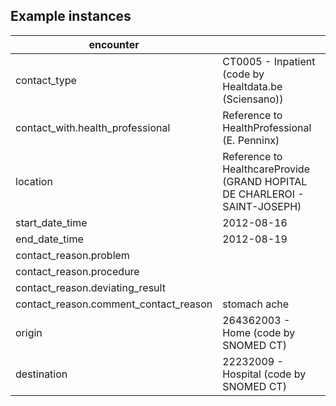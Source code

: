 ## Example instances
| encounter                             |                   |
|---------------------------------------|-------------------|        
| contact_type	                        | CT0005 - Inpatient (code by Healtdata.be (Sciensano)) |                   
| contact_with.health_professional      | Reference to HealthProfessional (E. Penninx) |
| location	                            | Reference to HealthcareProvide (GRAND HOPITAL DE CHARLEROI - SAINT-JOSEPH) |
| start_date_time                       | 2012-08-16 |
| end_date_time	                        | 2012-08-19 |
| contact_reason.problem                |  |
| contact_reason.procedure              |  |
| contact_reason.deviating_result	    |  |
| contact_reason.comment_contact_reason	| stomach ache  |
| origin                                | 264362003 - Home (code by SNOMED CT) |
| destination                           | 22232009 - Hospital (code by SNOMED CT) |